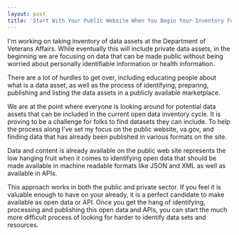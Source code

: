 ```yaml
---
layout: post
title: 'Start With Your Public Website When You Begin Your Inventory For Data APIs'
---
```

<p>I'm working on taking inventory of data assets at the Department of Veterans Affairs. While eventually this will include private data assets, in the beginning we are focusing on data that can be made public without being worried about personally identifiable information or health information.</p>
<p>There are a lot of hurdles to get over, including educating people about what is a data asset, as well as the process of identifying, preparing, publishing and listing the data assets in a publicly available marketplace.</p>
<p>We are at the point where everyone is looking around for potential data assets that can be included in the current open data inventory cycle.  It is proving to be a challenge for folks to find datasets they can include. To help the process along I've set my focus on the public website, va.gov, and finding data that has already been published in various formats on the site.</p>
<p>Data and content is already available on the public web site represents the low hanging fruit when it comes to identifying open data that should be made available in machine readable formats like JSON and XML as well as available in APIs.</p>
<p>This approach works in both the public and private sector. If you feel it is valuable enough to have on your already, it is a perfect candidate to make available as open data or API.  Once you get the hang of identifying, processing and publishing this open data and APIs, you can start the much more difficult process of looking for harder to identify data sets and resources.</p>